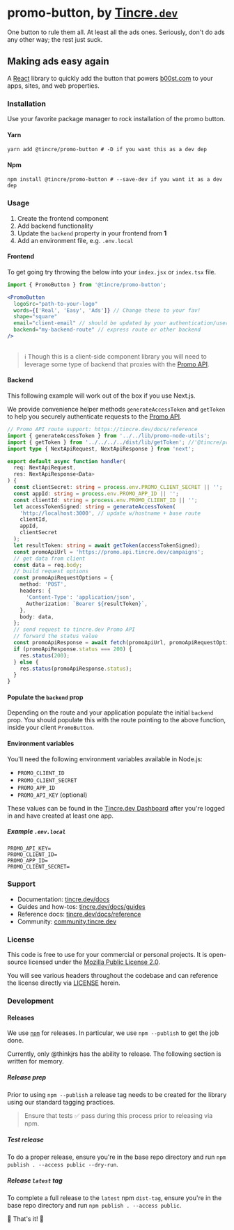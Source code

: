 # promo-button, by [Tincre`.dev`](https://tincre.dev/promo)

One button to rule them all. At least all the ads ones. Seriously, don't 
do ads any other way; the rest just suck. 

## Making ads easy again

A [React](https://react.org) library to quickly add the button that powers
[b00st.com](https://b00st.com) to your apps, sites, and web properties. 

### Installation

Use your favorite package manager to rock installation of the promo button.

#### Yarn
```
yarn add @tincre/promo-button # -D if you want this as a dev dep
```
#### Npm

```
npm install @tincre/promo-button # --save-dev if you want it as a dev dep
```
### Usage

1. Create the frontend component 
2. Add backend functionality 
3. Update the `backend` property in your frontend from **1**
4. Add an environment file, e.g. `.env.local`

#### Frontend
To get going try throwing the below into your `index.jsx` or `index.tsx` file. 

```jsx 
import { PromoButton } from '@tincre/promo-button';

<PromoButton
  logoSrc="path-to-your-logo"
  words={['Real', 'Easy', 'Ads']} // Change these to your fav!
  shape="square"
  email="client-email" // should be updated by your authentication/user session object
  backend="my-backend-route" // express route or other backend
/>
 
```
> ℹ️ Though this is a client-side component library you will need to leverage some
> type of backend that proxies with the [Promo API](https://tincre.dev/promo/docs/reference). 

#### Backend 

This following example will work out of the box if you use Next.js.

We provide convenience helper methods `generateAccessToken` and `getToken` to help you 
securely authenticate requests to the [Promo API](https://tincre.dev/promo/docs/reference).

```ts 
// Promo API route support: https://tincre.dev/docs/reference
import { generateAccessToken } from '../../lib/promo-node-utils';
import { getToken } from '../../../../dist/lib/getToken'; //'@tincre/promo-button';
import type { NextApiRequest, NextApiResponse } from 'next';

export default async function handler(
  req: NextApiRequest,
  res: NextApiResponse<Data>
) {
  const clientSecret: string = process.env.PROMO_CLIENT_SECRET || '';
  const appId: string = process.env.PROMO_APP_ID || '';
  const clientId: string = process.env.PROMO_CLIENT_ID || '';
  let accessTokenSigned: string = generateAccessToken(
    'http://localhost:3000', // update w/hostname + base route
    clientId,
    appId,
    clientSecret
  );
  let resultToken: string = await getToken(accessTokenSigned);
  const promoApiUrl = 'https://promo.api.tincre.dev/campaigns';
  // get data from client
  const data = req.body;
  // build request options
  const promoApiRequestOptions = {
    method: 'POST',
    headers: {
      'Content-Type': 'application/json',
      Authorization: `Bearer ${resultToken}`,
    },
    body: data,
  };
  // send request to tincre.dev Promo API
  // forward the status value
  const promoApiResponse = await fetch(promoApiUrl, promoApiRequestOptions);
  if (promoApiResponse.status === 200) {
    res.status(200);
  } else {
    res.status(promoApiResponse.status);
  }
}
```
#### Populate the `backend` prop
Depending on the route and your application populate the initial `backend` prop. You should populate this with the route pointing to the above function, inside your client `PromoButton`. 

#### Environment variables 

You'll need the following environment variables available in Node.js:

- `PROMO_CLIENT_ID`
- `PROMO_CLIENT_SECRET` 
- `PROMO_APP_ID`
- `PROMO_API_KEY` (optional)

These values can be found in the [Tincre.dev Dashboard](https://tincre.dev/dashboard)
after you're logged in and have created at least one app. 

##### Example `.env.local`

```env 
PROMO_API_KEY=
PROMO_CLIENT_ID=
PROMO_APP_ID=
PROMO_CLIENT_SECRET=
```

### Support 

- Documentation: [tincre.dev/docs](https://tincre.dev/docs)
- Guides and how-tos: [tincre.dev/docs/guides](https://tincre.dev/docs/guides) 
- Reference docs: [tincre.dev/docs/reference](https://tincre.dev/docs/reference)
- Community: [community.tincre.dev](https://community.tincre.dev)

### License 

This code is free to use for your commercial or personal projects. It is open-source 
licensed under the [Mozilla Public License 2.0](https://www.mozilla.org/en-US/MPL/2.0/).

You will see various headers throughout the codebase and can reference the license 
directly via [LICENSE](/LICENSE) herein.

### Development 

#### Releases 

We use [`npm`](https://npmjs.com) for releases. In particular, we use
`npm --publish` to get the job done.

Currently, only @thinkjrs has the ability to release. The following section 
is written for memory.

##### Release prep

Prior to using `npm --publish` a release tag needs to be created for
the library using our standard tagging practices. 

> Ensure that tests :white_check_mark: pass during this process prior to
releasing via npm.

##### Test release 

To do a proper release, ensure you're in the base repo directory and run 
`npm publish . --access public --dry-run`.

##### Release `latest` tag

To complete a full release to the `latest` npm `dist-tag`, ensure you're in
the base repo directory and run `npm publish . --access public`. 

:tada: That's it! :tada:
